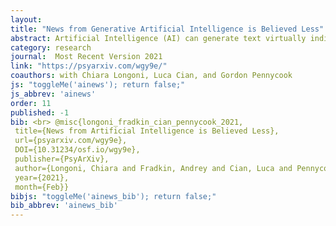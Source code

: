 ```yaml
---
layout: 
title: "News from Generative Artificial Intelligence is Believed Less"
abstract: Artificial Intelligence (AI) can generate text virtually indistinguishable from text written by humans. A key question, then, is whether people believe news generated by AI as much as news generated by humans. AI is viewed as lacking human motives and emotions, suggesting that people might view news written by AI as more accurate. By contrast, two pre-registered experiments on representative U.S. samples (N=4,034) showed that people rated news written by AI as less accurate than news written by humans. People were more likely to incorrectly rate news written by AI (vs. a human) as inaccurate when it was actually true, and more likely to correctly rate it as inaccurate when it was indeed false. Our findings are important given the increasing adoption of AI in news generation, and the associated ethical and governance pressures to disclose it use and address standards of transparency and accountability.
category: research
journal:  Most Recent Version 2021
link: "https://psyarxiv.com/wgy9e/"
coauthors: with Chiara Longoni, Luca Cian, and Gordon Pennycook
js: "toggleMe('ainews'); return false;"
js_abbrev: 'ainews'
order: 11
published: -1
bib: <br> @misc{longoni_fradkin_cian_pennycook_2021,
 title={News from Artificial Intelligence is Believed Less},
 url={psyarxiv.com/wgy9e},
 DOI={10.31234/osf.io/wgy9e},
 publisher={PsyArXiv},
 author={Longoni, Chiara and Fradkin, Andrey and Cian, Luca and Pennycook, Gordon},
 year={2021},
 month={Feb}}
bibjs: "toggleMe('ainews_bib'); return false;"
bib_abbrev: 'ainews_bib'
---
```

